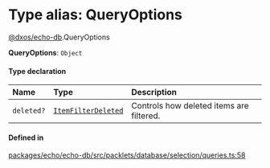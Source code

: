 # Type alias: QueryOptions

[@dxos/echo-db](../modules/dxos_echo_db.md).QueryOptions

 **QueryOptions**: `Object`

#### Type declaration

| Name | Type | Description |
| :------ | :------ | :------ |
| `deleted?` | [`ItemFilterDeleted`](../enums/dxos_echo_db.ItemFilterDeleted.md) | Controls how deleted items are filtered. |

#### Defined in

[packages/echo/echo-db/src/packlets/database/selection/queries.ts:58](https://github.com/dxos/dxos/blob/main/packages/echo/echo-db/src/packlets/database/selection/queries.ts#L58)
